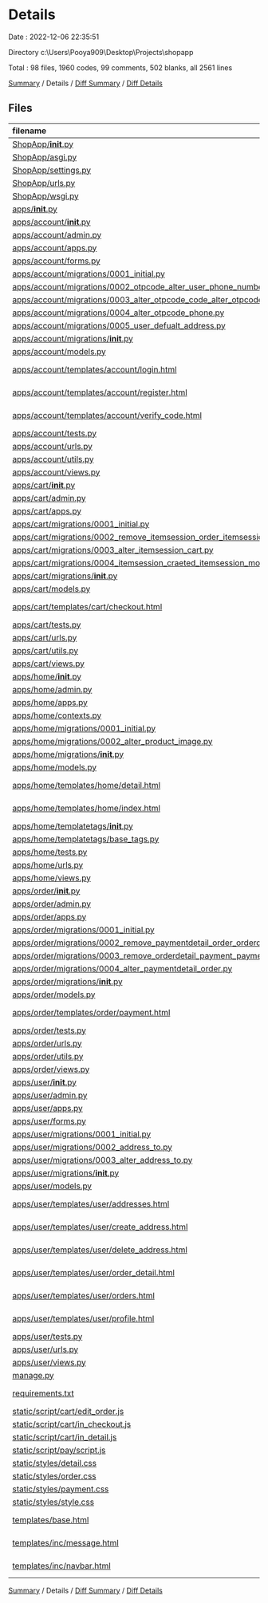 # Details

Date : 2022-12-06 22:35:51

Directory c:\\Users\\Pooya909\\Desktop\\Projects\\shopapp

Total : 98 files,  1960 codes, 99 comments, 502 blanks, all 2561 lines

[Summary](results.md) / Details / [Diff Summary](diff.md) / [Diff Details](diff-details.md)

## Files
| filename | language | code | comment | blank | total |
| :--- | :--- | ---: | ---: | ---: | ---: |
| [ShopApp/__init__.py](/ShopApp/__init__.py) | Python | 0 | 0 | 1 | 1 |
| [ShopApp/asgi.py](/ShopApp/asgi.py) | Python | 4 | 8 | 5 | 17 |
| [ShopApp/settings.py](/ShopApp/settings.py) | Python | 91 | 29 | 35 | 155 |
| [ShopApp/urls.py](/ShopApp/urls.py) | Python | 12 | 15 | 3 | 30 |
| [ShopApp/wsgi.py](/ShopApp/wsgi.py) | Python | 4 | 8 | 5 | 17 |
| [apps/__init__.py](/apps/__init__.py) | Python | 0 | 0 | 1 | 1 |
| [apps/account/__init__.py](/apps/account/__init__.py) | Python | 0 | 0 | 1 | 1 |
| [apps/account/admin.py](/apps/account/admin.py) | Python | 28 | 0 | 9 | 37 |
| [apps/account/apps.py](/apps/account/apps.py) | Python | 4 | 0 | 3 | 7 |
| [apps/account/forms.py](/apps/account/forms.py) | Python | 59 | 0 | 16 | 75 |
| [apps/account/migrations/0001_initial.py](/apps/account/migrations/0001_initial.py) | Python | 23 | 1 | 7 | 31 |
| [apps/account/migrations/0002_otpcode_alter_user_phone_number.py](/apps/account/migrations/0002_otpcode_alter_user_phone_number.py) | Python | 20 | 1 | 6 | 27 |
| [apps/account/migrations/0003_alter_otpcode_code_alter_otpcode_phone.py](/apps/account/migrations/0003_alter_otpcode_code_alter_otpcode_phone.py) | Python | 17 | 1 | 6 | 24 |
| [apps/account/migrations/0004_alter_otpcode_phone.py](/apps/account/migrations/0004_alter_otpcode_phone.py) | Python | 12 | 1 | 6 | 19 |
| [apps/account/migrations/0005_user_defualt_address.py](/apps/account/migrations/0005_user_defualt_address.py) | Python | 14 | 1 | 6 | 21 |
| [apps/account/migrations/__init__.py](/apps/account/migrations/__init__.py) | Python | 0 | 0 | 1 | 1 |
| [apps/account/models.py](/apps/account/models.py) | Python | 72 | 0 | 28 | 100 |
| [apps/account/templates/account/login.html](/apps/account/templates/account/login.html) | Django HTML | 9 | 0 | 2 | 11 |
| [apps/account/templates/account/register.html](/apps/account/templates/account/register.html) | Django HTML | 9 | 0 | 3 | 12 |
| [apps/account/templates/account/verify_code.html](/apps/account/templates/account/verify_code.html) | Django HTML | 11 | 0 | 2 | 13 |
| [apps/account/tests.py](/apps/account/tests.py) | Python | 1 | 1 | 2 | 4 |
| [apps/account/urls.py](/apps/account/urls.py) | Python | 9 | 0 | 3 | 12 |
| [apps/account/utils.py](/apps/account/utils.py) | Python | 10 | 0 | 2 | 12 |
| [apps/account/views.py](/apps/account/views.py) | Python | 115 | 0 | 29 | 144 |
| [apps/cart/__init__.py](/apps/cart/__init__.py) | Python | 0 | 0 | 1 | 1 |
| [apps/cart/admin.py](/apps/cart/admin.py) | Python | 8 | 0 | 3 | 11 |
| [apps/cart/apps.py](/apps/cart/apps.py) | Python | 4 | 0 | 3 | 7 |
| [apps/cart/migrations/0001_initial.py](/apps/cart/migrations/0001_initial.py) | Python | 29 | 1 | 7 | 37 |
| [apps/cart/migrations/0002_remove_itemsession_order_itemsession_cart.py](/apps/cart/migrations/0002_remove_itemsession_order_itemsession_cart.py) | Python | 17 | 1 | 6 | 24 |
| [apps/cart/migrations/0003_alter_itemsession_cart.py](/apps/cart/migrations/0003_alter_itemsession_cart.py) | Python | 13 | 1 | 6 | 20 |
| [apps/cart/migrations/0004_itemsession_craeted_itemsession_modified.py](/apps/cart/migrations/0004_itemsession_craeted_itemsession_modified.py) | Python | 19 | 1 | 6 | 26 |
| [apps/cart/migrations/__init__.py](/apps/cart/migrations/__init__.py) | Python | 0 | 0 | 1 | 1 |
| [apps/cart/models.py](/apps/cart/models.py) | Python | 32 | 0 | 7 | 39 |
| [apps/cart/templates/cart/checkout.html](/apps/cart/templates/cart/checkout.html) | Django HTML | 64 | 0 | 4 | 68 |
| [apps/cart/tests.py](/apps/cart/tests.py) | Python | 1 | 1 | 2 | 4 |
| [apps/cart/urls.py](/apps/cart/urls.py) | Python | 7 | 0 | 3 | 10 |
| [apps/cart/utils.py](/apps/cart/utils.py) | Python | 57 | 0 | 15 | 72 |
| [apps/cart/views.py](/apps/cart/views.py) | Python | 46 | 0 | 6 | 52 |
| [apps/home/__init__.py](/apps/home/__init__.py) | Python | 0 | 0 | 1 | 1 |
| [apps/home/admin.py](/apps/home/admin.py) | Python | 4 | 1 | 0 | 5 |
| [apps/home/apps.py](/apps/home/apps.py) | Python | 4 | 0 | 3 | 7 |
| [apps/home/contexts.py](/apps/home/contexts.py) | Python | 6 | 0 | 1 | 7 |
| [apps/home/migrations/0001_initial.py](/apps/home/migrations/0001_initial.py) | Python | 36 | 1 | 7 | 44 |
| [apps/home/migrations/0002_alter_product_image.py](/apps/home/migrations/0002_alter_product_image.py) | Python | 12 | 1 | 6 | 19 |
| [apps/home/migrations/__init__.py](/apps/home/migrations/__init__.py) | Python | 0 | 0 | 1 | 1 |
| [apps/home/models.py](/apps/home/models.py) | Python | 27 | 0 | 8 | 35 |
| [apps/home/templates/home/detail.html](/apps/home/templates/home/detail.html) | Django HTML | 48 | 0 | 10 | 58 |
| [apps/home/templates/home/index.html](/apps/home/templates/home/index.html) | Django HTML | 34 | 0 | 5 | 39 |
| [apps/home/templatetags/__init__.py](/apps/home/templatetags/__init__.py) | Python | 0 | 0 | 1 | 1 |
| [apps/home/templatetags/base_tags.py](/apps/home/templatetags/base_tags.py) | Python | 10 | 0 | 3 | 13 |
| [apps/home/tests.py](/apps/home/tests.py) | Python | 1 | 1 | 2 | 4 |
| [apps/home/urls.py](/apps/home/urls.py) | Python | 8 | 0 | 3 | 11 |
| [apps/home/views.py](/apps/home/views.py) | Python | 33 | 0 | 6 | 39 |
| [apps/order/__init__.py](/apps/order/__init__.py) | Python | 0 | 0 | 1 | 1 |
| [apps/order/admin.py](/apps/order/admin.py) | Python | 11 | 0 | 3 | 14 |
| [apps/order/apps.py](/apps/order/apps.py) | Python | 4 | 0 | 3 | 7 |
| [apps/order/migrations/0001_initial.py](/apps/order/migrations/0001_initial.py) | Python | 41 | 1 | 7 | 49 |
| [apps/order/migrations/0002_remove_paymentdetail_order_orderdetail_payment.py](/apps/order/migrations/0002_remove_paymentdetail_order_orderdetail_payment.py) | Python | 18 | 1 | 6 | 25 |
| [apps/order/migrations/0003_remove_orderdetail_payment_paymentdetail_order.py](/apps/order/migrations/0003_remove_orderdetail_payment_paymentdetail_order.py) | Python | 18 | 1 | 6 | 25 |
| [apps/order/migrations/0004_alter_paymentdetail_order.py](/apps/order/migrations/0004_alter_paymentdetail_order.py) | Python | 13 | 1 | 6 | 20 |
| [apps/order/migrations/__init__.py](/apps/order/migrations/__init__.py) | Python | 0 | 0 | 1 | 1 |
| [apps/order/models.py](/apps/order/models.py) | Python | 44 | 0 | 12 | 56 |
| [apps/order/templates/order/payment.html](/apps/order/templates/order/payment.html) | Django HTML | 33 | 4 | 6 | 43 |
| [apps/order/tests.py](/apps/order/tests.py) | Python | 1 | 1 | 2 | 4 |
| [apps/order/urls.py](/apps/order/urls.py) | Python | 7 | 0 | 3 | 10 |
| [apps/order/utils.py](/apps/order/utils.py) | Python | 18 | 0 | 9 | 27 |
| [apps/order/views.py](/apps/order/views.py) | Python | 27 | 0 | 3 | 30 |
| [apps/user/__init__.py](/apps/user/__init__.py) | Python | 0 | 0 | 1 | 1 |
| [apps/user/admin.py](/apps/user/admin.py) | Python | 5 | 1 | 0 | 6 |
| [apps/user/apps.py](/apps/user/apps.py) | Python | 4 | 0 | 3 | 7 |
| [apps/user/forms.py](/apps/user/forms.py) | Python | 25 | 0 | 8 | 33 |
| [apps/user/migrations/0001_initial.py](/apps/user/migrations/0001_initial.py) | Python | 18 | 1 | 7 | 26 |
| [apps/user/migrations/0002_address_to.py](/apps/user/migrations/0002_address_to.py) | Python | 15 | 1 | 6 | 22 |
| [apps/user/migrations/0003_alter_address_to.py](/apps/user/migrations/0003_alter_address_to.py) | Python | 15 | 1 | 6 | 22 |
| [apps/user/migrations/__init__.py](/apps/user/migrations/__init__.py) | Python | 0 | 0 | 1 | 1 |
| [apps/user/models.py](/apps/user/models.py) | Python | 15 | 1 | 2 | 18 |
| [apps/user/templates/user/addresses.html](/apps/user/templates/user/addresses.html) | Django HTML | 31 | 0 | 5 | 36 |
| [apps/user/templates/user/create_address.html](/apps/user/templates/user/create_address.html) | Django HTML | 9 | 0 | 2 | 11 |
| [apps/user/templates/user/delete_address.html](/apps/user/templates/user/delete_address.html) | Django HTML | 8 | 0 | 3 | 11 |
| [apps/user/templates/user/order_detail.html](/apps/user/templates/user/order_detail.html) | Django HTML | 38 | 0 | 5 | 43 |
| [apps/user/templates/user/orders.html](/apps/user/templates/user/orders.html) | Django HTML | 25 | 0 | 3 | 28 |
| [apps/user/templates/user/profile.html](/apps/user/templates/user/profile.html) | Django HTML | 9 | 0 | 3 | 12 |
| [apps/user/tests.py](/apps/user/tests.py) | Python | 1 | 1 | 2 | 4 |
| [apps/user/urls.py](/apps/user/urls.py) | Python | 11 | 0 | 3 | 14 |
| [apps/user/views.py](/apps/user/views.py) | Python | 64 | 0 | 21 | 85 |
| [manage.py](/manage.py) | Python | 15 | 3 | 5 | 23 |
| [requirements.txt](/requirements.txt) | pip requirements | 59 | 0 | 0 | 59 |
| [static/script/cart/edit_order.js](/static/script/cart/edit_order.js) | JavaScript | 31 | 0 | 4 | 35 |
| [static/script/cart/in_checkout.js](/static/script/cart/in_checkout.js) | JavaScript | 64 | 1 | 8 | 73 |
| [static/script/cart/in_detail.js](/static/script/cart/in_detail.js) | JavaScript | 47 | 0 | 5 | 52 |
| [static/script/pay/script.js](/static/script/pay/script.js) | JavaScript | 29 | 1 | 4 | 34 |
| [static/styles/detail.css](/static/styles/detail.css) | CSS | 14 | 4 | 0 | 18 |
| [static/styles/order.css](/static/styles/order.css) | CSS | 22 | 0 | 3 | 25 |
| [static/styles/payment.css](/static/styles/payment.css) | CSS | 10 | 0 | 1 | 11 |
| [static/styles/style.css](/static/styles/style.css) | CSS | 10 | 0 | 2 | 12 |
| [templates/base.html](/templates/base.html) | Django HTML | 26 | 0 | 7 | 33 |
| [templates/inc/message.html](/templates/inc/message.html) | Django HTML | 7 | 0 | 0 | 7 |
| [templates/inc/navbar.html](/templates/inc/navbar.html) | Django HTML | 54 | 0 | 5 | 59 |

[Summary](results.md) / Details / [Diff Summary](diff.md) / [Diff Details](diff-details.md)